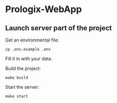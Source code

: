 # Prologix-WebApp

## Launch server part of the project

Get an environmental file:  
```
cp .env.example .env
```
Fill it in with your data.

Build the project:  
```
make build
```

Start the server: 
```
make start
```
